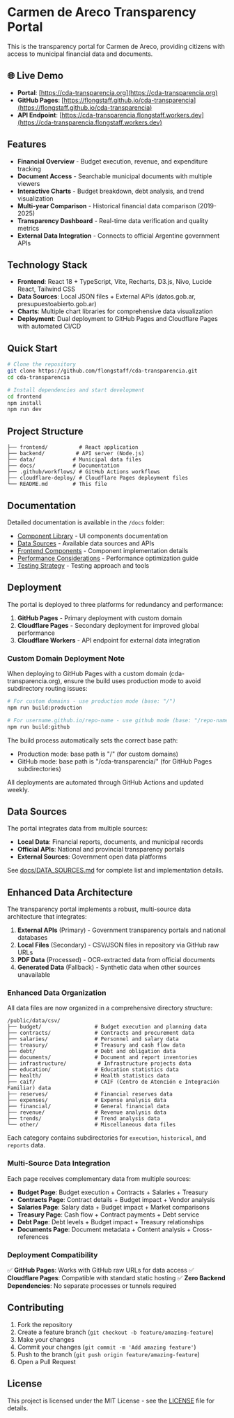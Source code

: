 # Carmen de Areco Transparency Portal

This is the transparency portal for Carmen de Areco, providing citizens with access to municipal financial data and documents.

## 🌐 Live Demo

- **Portal**: [https://cda-transparencia.org](https://cda-transparencia.org)
- **GitHub Pages**: [https://flongstaff.github.io/cda-transparencia](https://flongstaff.github.io/cda-transparencia)
- **API Endpoint**: [https://cda-transparencia.flongstaff.workers.dev](https://cda-transparencia.flongstaff.workers.dev)

## Features

- **Financial Overview** - Budget execution, revenue, and expenditure tracking
- **Document Access** - Searchable municipal documents with multiple viewers
- **Interactive Charts** - Budget breakdown, debt analysis, and trend visualization
- **Multi-year Comparison** - Historical financial data comparison (2019-2025)
- **Transparency Dashboard** - Real-time data verification and quality metrics
- **External Data Integration** - Connects to official Argentine government APIs

## Technology Stack

- **Frontend**: React 18 + TypeScript, Vite, Recharts, D3.js, Nivo, Lucide React, Tailwind CSS
- **Data Sources**: Local JSON files + External APIs (datos.gob.ar, presupuestoabierto.gob.ar)
- **Charts**: Multiple chart libraries for comprehensive data visualization
- **Deployment**: Dual deployment to GitHub Pages and Cloudflare Pages with automated CI/CD

## Quick Start

```bash
# Clone the repository
git clone https://github.com/flongstaff/cda-transparencia.git
cd cda-transparencia

# Install dependencies and start development
cd frontend
npm install
npm run dev
```

## Project Structure

```
├── frontend/          # React application
├── backend/          # API server (Node.js)
├── data/            # Municipal data files
├── docs/            # Documentation
├── .github/workflows/ # GitHub Actions workflows
├── cloudflare-deploy/ # Cloudflare Pages deployment files
└── README.md        # This file
```

## Documentation

Detailed documentation is available in the `/docs` folder:

- [Component Library](docs/COMPONENT_LIBRARY.md) - UI components documentation
- [Data Sources](docs/DATA_SOURCES.md) - Available data sources and APIs
- [Frontend Components](docs/FRONTEND_COMPONENTS.md) - Component implementation details
- [Performance Considerations](docs/PERFORMANCE_CONSIDERATIONS.md) - Performance optimization guide
- [Testing Strategy](docs/TESTING_STRATEGY.md) - Testing approach and tools

## Deployment

The portal is deployed to three platforms for redundancy and performance:

1. **GitHub Pages** - Primary deployment with custom domain
2. **Cloudflare Pages** - Secondary deployment for improved global performance
3. **Cloudflare Workers** - API endpoint for external data integration

### Custom Domain Deployment Note

When deploying to GitHub Pages with a custom domain (cda-transparencia.org), ensure the build uses production mode to avoid subdirectory routing issues:

```bash
# For custom domains - use production mode (base: "/")
npm run build:production

# For username.github.io/repo-name - use github mode (base: "/repo-name/")
npm run build:github
```

The build process automatically sets the correct base path:
- Production mode: base path is "/" (for custom domains)
- GitHub mode: base path is "/cda-transparencia/" (for GitHub Pages subdirectories)

All deployments are automated through GitHub Actions and updated weekly.

## Data Sources

The portal integrates data from multiple sources:

- **Local Data**: Financial reports, documents, and municipal records
- **Official APIs**: National and provincial transparency portals
- **External Sources**: Government open data platforms

See [docs/DATA_SOURCES.md](docs/DATA_SOURCES.md) for complete list and implementation details.

## Enhanced Data Architecture

The transparency portal implements a robust, multi-source data architecture that integrates:

1. **External APIs** (Primary) - Government transparency portals and national databases
2. **Local Files** (Secondary) - CSV/JSON files in repository via GitHub raw URLs
3. **PDF Data** (Processed) - OCR-extracted data from official documents
4. **Generated Data** (Fallback) - Synthetic data when other sources unavailable

### Enhanced Data Organization

All data files are now organized in a comprehensive directory structure:

```
/public/data/csv/
├── budget/                 # Budget execution and planning data
├── contracts/              # Contracts and procurement data
├── salaries/               # Personnel and salary data
├── treasury/               # Treasury and cash flow data
├── debt/                   # Debt and obligation data
├── documents/              # Document and report inventories
├── infrastructure/          # Infrastructure projects data
├── education/              # Education statistics data
├── health/                 # Health statistics data
├── caif/                   # CAIF (Centro de Atención e Integración Familiar) data
├── reserves/               # Financial reserves data
├── expenses/               # Expense analysis data
├── financial/              # General financial data
├── revenue/                # Revenue analysis data
├── trends/                 # Trend analysis data
└── other/                  # Miscellaneous data files
```

Each category contains subdirectories for `execution`, `historical`, and `reports` data.

### Multi-Source Data Integration

Each page receives complementary data from multiple sources:
- **Budget Page**: Budget execution + Contracts + Salaries + Treasury
- **Contracts Page**: Contract details + Budget impact + Vendor analysis
- **Salaries Page**: Salary data + Budget impact + Market comparisons
- **Treasury Page**: Cash flow + Contract payments + Debt service
- **Debt Page**: Debt levels + Budget impact + Treasury relationships
- **Documents Page**: Document metadata + Content analysis + Cross-references

### Deployment Compatibility

✅ **GitHub Pages**: Works with GitHub raw URLs for data access
✅ **Cloudflare Pages**: Compatible with standard static hosting
✅ **Zero Backend Dependencies**: No separate processes or tunnels required

## Contributing

1. Fork the repository
2. Create a feature branch (`git checkout -b feature/amazing-feature`)
3. Make your changes
4. Commit your changes (`git commit -m 'Add amazing feature'`)
5. Push to the branch (`git push origin feature/amazing-feature`)
6. Open a Pull Request

## License

This project is licensed under the MIT License - see the [LICENSE](LICENSE) file for details.
